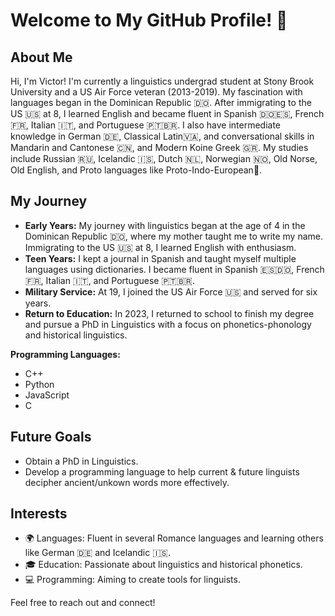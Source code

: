 # Welcome to My GitHub Profile! 👋

## About Me

Hi, I'm Victor! I'm currently a linguistics undergrad student at Stony Brook University and a US Air Force veteran (2013-2019). My fascination with languages began in the Dominican Republic 🇩🇴. After immigrating to the US 🇺🇸 at 8, I learned English and became fluent in Spanish 🇩🇴🇪🇸, French 🇫🇷, Italian 🇮🇹, and Portuguese 🇵🇹🇧🇷. I also have intermediate knowledge in German 🇩🇪, Classical Latin🇻🇦, and conversational skills in Mandarin and Cantonese 🇨🇳, and Modern Koine Greek 🇬🇷. My studies include Russian 🇷🇺, Icelandic 🇮🇸, Dutch 🇳🇱, Norwegian 🇳🇴, Old Norse, Old English, and Proto languages like Proto-Indo-European📜.

## My Journey

- **Early Years:** My journey with linguistics began at the age of 4 in the Dominican Republic 🇩🇴, where my mother taught me to write my name. Immigrating to the US 🇺🇸 at 8, I learned English with enthusiasm.
- **Teen Years:** I kept a journal in Spanish and taught myself multiple languages using dictionaries. I became fluent in Spanish 🇪🇸🇩🇴, French 🇫🇷, Italian 🇮🇹, and Portuguese 🇵🇹🇧🇷.
- **Military Service:** At 19, I joined the US Air Force 🇺🇸 and served for six years.
- **Return to Education:** In 2023, I returned to school to finish my degree and pursue a PhD in Linguistics with a focus on phonetics-phonology and historical linguistics.

**Programming Languages:**
- C++
- Python
- JavaScript
- C

## Future Goals

- Obtain a PhD in Linguistics.
- Develop a programming language to help current & future linguists decipher ancient/unkown words more effectively.

## Interests

- 🌍 Languages: Fluent in several Romance languages and learning others like German 🇩🇪 and Icelandic 🇮🇸.
- 🎓 Education: Passionate about linguistics and historical phonetics.
- 💻 Programming: Aiming to create tools for linguists.

Feel free to reach out and connect!
